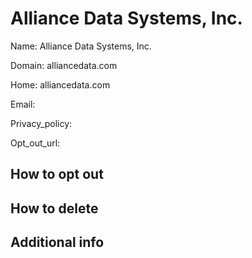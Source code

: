 
# Alliance Data Systems, Inc.

Name: Alliance Data Systems, Inc.

Domain: alliancedata.com

Home: alliancedata.com

Email: 

Privacy_policy: 

Opt_out_url: 



## How to opt out



## How to delete



## Additional info






